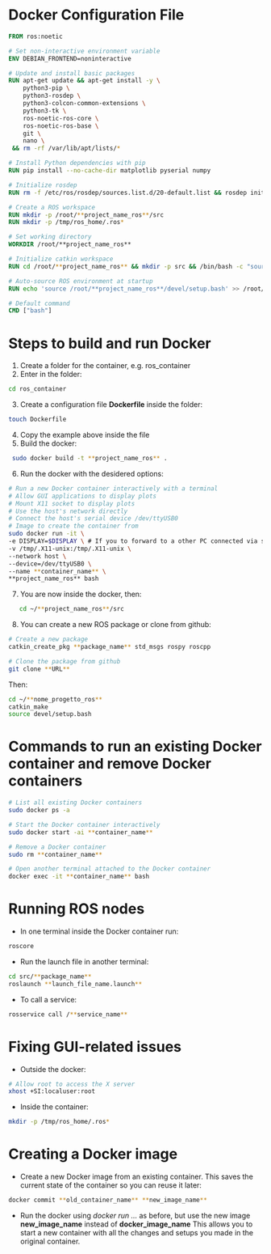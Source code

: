 # Docker Configuration File

```dockerfile
FROM ros:noetic

# Set non-interactive environment variable
ENV DEBIAN_FRONTEND=noninteractive

# Update and install basic packages
RUN apt-get update && apt-get install -y \
    python3-pip \
    python3-rosdep \
    python3-colcon-common-extensions \
    python3-tk \
    ros-noetic-ros-core \
    ros-noetic-ros-base \
    git \
    nano \
 && rm -rf /var/lib/apt/lists/*

# Install Python dependencies with pip
RUN pip install --no-cache-dir matplotlib pyserial numpy

# Initialize rosdep
RUN rm -f /etc/ros/rosdep/sources.list.d/20-default.list && rosdep init && rosdep update

# Create a ROS workspace
RUN mkdir -p /root/**project_name_ros**/src
RUN mkdir -p /tmp/ros_home/.ros*

# Set working directory
WORKDIR /root/**project_name_ros**

# Initialize catkin workspace
RUN cd /root/**project_name_ros** && mkdir -p src && /bin/bash -c "source /opt/ros/noetic/setup.bash &&  catkin_init_workspace src && catkin_make"

# Auto-source ROS environment at startup
RUN echo 'source /root/**project_name_ros**/devel/setup.bash' >> /root/.bashrc

# Default command
CMD ["bash"]
```

# Steps to build and run Docker
1. Create a folder for the container, e.g. ros_container
2. Enter in the folder:
```bash
cd ros_container
```
3. Create a configuration file **Dockerfile**  inside the folder:
```bash
touch Dockerfile
```
4. Copy the example above inside the file
5. Build the docker:
```bash
 sudo docker build -t **project_name_ros** .
```
6. Run the docker with the desidered options:
```bash
# Run a new Docker container interactively with a terminal
# Allow GUI applications to display plots
# Mount X11 socket to display plots
# Use the host's network directly
# Connect the host's serial device /dev/ttyUSB0
# Image to create the container from
sudo docker run -it \
-e DISPLAY=$DISPLAY \ # If you to forward to a other PC connected via ssh you have to put -e DISPLAY=IPV4ADDRESSPC:0       
-v /tmp/.X11-unix:/tmp/.X11-unix \  
--network host \            
--device=/dev/ttyUSB0 \     
--name **container_name** \       
**project_name_ros** bash      
```
7. You are now inside the docker, then:
```bash
   cd ~/**project_name_ros**/src
```
8. You can create a new ROS package or clone from github:
```bash
# Create a new package
catkin_create_pkg **package_name** std_msgs rospy roscpp
```
```bash
# Clone the package from github
git clone **URL**
```
Then:
```bash
cd ~/**nome_progetto_ros**
catkin_make
source devel/setup.bash
```

# Commands to run an existing Docker container and remove Docker containers
```bash
# List all existing Docker containers
sudo docker ps -a
```
```bash
# Start the Docker container interactively
sudo docker start -ai **container_name**
```
```bash
# Remove a Docker container
sudo rm **container_name**
```
```bash
# Open another terminal attached to the Docker container
docker exec -it **container_name** bash
```

# Running ROS nodes
* In one terminal inside the Docker container run:
```bash
roscore
```
* Run the launch file in another terminal:
```bash
cd src/**package_name**
roslaunch **launch_file_name.launch**
```
* To call a service:
```bash
rosservice call /**service_name**
```

# Fixing GUI-related issues
* Outside the docker:
```bash
# Allow root to access the X server
xhost +SI:localuser:root
```
* Inside the container:
```bash
mkdir -p /tmp/ros_home/.ros* 
```

# Creating a Docker image
* Create a new Docker image from an existing container. This saves the current state of the container so you can reuse it later:
```bash
docker commit **old_container_name** **new_image_name**
```
* Run the docker using *docker run ...* as before, but use the new image **new_image_name** instead of **docker_image_name**
This allows you to start a new container with all the changes and setups you made in the original container.



